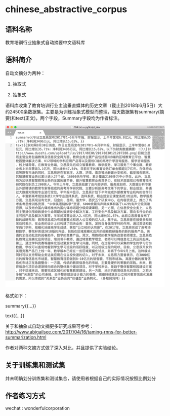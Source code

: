 # chinese_abstractive_corpus

## 语料名称

教育培训行业抽象式自动摘要中文语料库

## 语料简介

自动文摘分为两种：

1. 抽取式

2. 抽象式

语料库收集了教育培训行业主流垂直媒体的历史文章（截止到2018年6月5日）大约24500条数据集。主要是为训练抽象式模型而整理，每天数据集有summary(摘要)和text(正文)，两个字段，Summary字段均为作者标注。

![sample](res/sample.png)

格式如下：

summary{{...}}

text{{...}}

关于和抽象式自动文摘更多研究成果可参考：http://www.abigailsee.com/2017/04/16/taming-rnns-for-better-summarization.html

作者对两种文摘方式做了深入对比，并且提供了实验结论。

## 关于训练集和测试集

并未明确划分训练集和测试集合，请使用者根据自己的实际情况按照比例划分

## 作者练习方式

wechat : wonderfulcorporation
